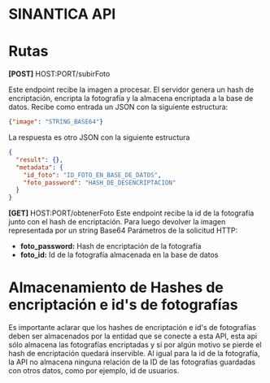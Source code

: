 # SINANTICA API

# Rutas

**[POST]** HOST:PORT/subirFoto

Este endpoint recibe la imagen a procesar. El servidor genera un hash de encriptación, encripta la fotografía y la almacena encriptada a la base de datos.
Recibe como entrada un JSON con la siguiente estructura:
```json
{"image": "STRING_BASE64"}
```
La respuesta es otro JSON con la siguiente estructura

```json
{
  "result": {},
  "metadata": {
    "id_foto": "ID_FOTO_EN_BASE_DE_DATOS",
    "foto_password": "HASH_DE_DESENCRIPTACION"
  }
}
```

**[GET]** HOST:PORT/obtenerFoto
Este endpoint recibe la id de la fotografía junto con el hash de encriptación. Para luego devolver la imagen representada por un string Base64
Parámetros de la solicitud HTTP:
- **foto_password:** Hash de encriptación de la fotografía
- **foto_id:** Id de la fotografía almacenada en la base de datos

# Almacenamiento de Hashes de encriptación e id's de fotografías
Es importante aclarar que los hashes de encriptación e id's de fotografías deben ser almacenados por la entidad que se conecte a esta API, esta api sólo almacena las fotografías encriptadas y si por algún motivo se pierde el hash de encriptación quedará inservible. Al igual para la id de la fotografía, la API no almacena ninguna relación de la ID de las fotografías guardadas con otros datos, como por ejemplo, id de usuarios. 
